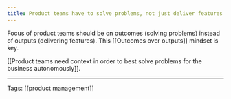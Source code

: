 ```yaml
---
title: Product teams have to solve problems, not just deliver features
---
```


Focus of product teams should be on outcomes (solving problems) instead of outputs (delivering features). This [[Outcomes over outputs]] mindset is key.

[[Product teams need context in order to best solve problems for the business autonomously]].

---

Tags: [[product management]]

